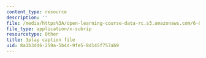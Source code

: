 ```yaml
---
content_type: resource
description: ''
file: /media/https%3A/open-learning-course-data-rc.s3.amazonaws.com/6-004-computation-structures-spring-2017/8a1b3dd6259a5b4d9fe58d145f757ab9_H0xGKKpKaRE.vtt
file_type: application/x-subrip
resourcetype: Other
title: 3play caption file
uid: 8a1b3dd6-259a-5b4d-9fe5-8d145f757ab9
---
```

